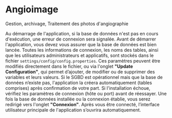 # Angioimage
Gestion, archivage, Traitement des photos d'angiographie 
<p>
    Au démarrage de l'application, si la base de données n'est pas en cours d'exécution, une erreur de connexion sera signalée. 
    Avant de démarrer l'application, vous devez vous assurer que la base de données est bien lancée. 
    Toutes les informations de connexion, les noms des tables, ainsi que les utilisateurs administrateurs et applicatifs, 
    sont stockés dans le fichier <code>settings/config/config.properties</code>. Ces paramètres peuvent être modifiés directement dans le fichier, 
    ou via l'onglet <strong>"Update Configuration"</strong>, qui permet d’ajouter, de modifier ou de supprimer des variables et leurs valeurs.
    Si le SGBD est opérationnel mais que la base de données n’existe pas, l'application la créera automatiquement 
    (tables comprises) après confirmation de votre part. Si l'installation échoue, vérifiez les paramètres de connexion 
    (hôte ou port) avant de réessayer. Une fois la base de données installée ou la connexion établie, vous serez redirigé 
    vers l'onglet <strong>"Connexion"</strong>. Après vous être connecté, l’interface utilisateur principale de l'application 
    s’ouvrira automatiquement.
</p>
